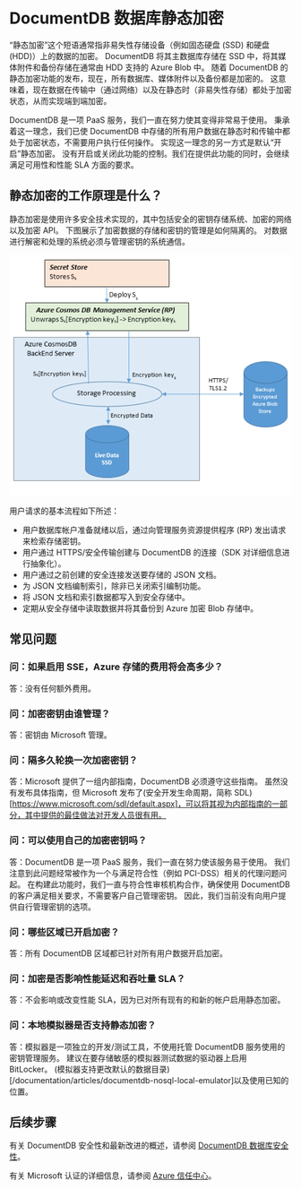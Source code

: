 <properties
    pageTitle="数据库静态加密 - DocumentDB | Azure"
    description="了解 DocumentDB 如何为所有数据提供默认加密。"
    services="documentdb"
    author="voellm"
    manager="jhubbard"
    editor="mimig"
    documentationcenter="" />
<tags
    ms.assetid="99725c52-d7ca-4bfa-888b-19b1569754d3"
    ms.service="documentdb"
    ms.workload="data-services"
    ms.tgt_pltfrm="na"
    ms.devlang="na"
    ms.topic="article"
    ms.date="04/31/2017"
    ms.author="voellm"
    wacn.date="05/31/2017"
    ms.translationtype="Human Translation"
    ms.sourcegitcommit="4a18b6116e37e365e2d4c4e2d144d7588310292e"
    ms.openlocfilehash="f11af92b2a712ea2bf0d6b1748f7dea92b224d95"
    ms.contentlocale="zh-cn"
    ms.lasthandoff="05/19/2017" />

# <a name="azure-documentdb-database-encryption-at-rest"></a>DocumentDB 数据库静态加密

“静态加密”这个短语通常指非易失性存储设备（例如固态硬盘 (SSD) 和硬盘 (HDD)）上的数据的加密。  DocumentDB 将其主数据库存储在 SSD 中，将其媒体附件和备份存储在通常由 HDD 支持的 Azure Blob 中。  随着 DocumentDB 的静态加密功能的发布，现在，所有数据库、媒体附件以及备份都是加密的。  这意味着，现在数据在传输中（通过网络）以及在静态时（非易失性存储）都处于加密状态，从而实现端到端加密。

DocumentDB 是一项 PaaS 服务，我们一直在努力使其变得非常易于使用。  秉承着这一理念，我们已使 DocumentDB 中存储的所有用户数据在静态时和传输中都处于加密状态，不需要用户执行任何操作。  实现这一理念的另一方式是默认“开启”静态加密。  没有开启或关闭此功能的控制。我们在提供此功能的同时，会继续满足可用性和性能 SLA 方面的要求。

## <a name="how-does-encryption-at-rest-work"></a>静态加密的工作原理是什么？

静态加密是使用许多安全技术实现的，其中包括安全的密钥存储系统、加密的网络以及加密 API。  下图展示了加密数据的存储和密钥的管理是如何隔离的。  对数据进行解密和处理的系统必须与管理密钥的系统通信。

![设计图](./media/documentdb-nosql-database-encryption-at-rest/design-diagram.png)

用户请求的基本流程如下所述：
- 用户数据库帐户准备就绪以后，通过向管理服务资源提供程序 (RP) 发出请求来检索存储密钥。
- 用户通过 HTTPS/安全传输创建与 DocumentDB 的连接（SDK 对详细信息进行抽象化）。
- 用户通过之前创建的安全连接发送要存储的 JSON 文档。
- 为 JSON 文档编制索引，除非已关闭索引编制功能。
- 将 JSON 文档和索引数据都写入到安全存储中。
- 定期从安全存储中读取数据并将其备份到 Azure 加密 Blob 存储中。

## <a name="frequently-asked-questions"></a>常见问题

### <a name="q-how-much-more-does-azure-storage-cost-if-sse-is-enabled"></a>问：如果启用 SSE，Azure 存储的费用将会高多少？
答：没有任何额外费用。

### <a name="q-who-manages-the-encryption-keys"></a>问：加密密钥由谁管理？
答：密钥由 Microsoft 管理。

### <a name="q-how-often-are-encryption-keys-rotated"></a>问：隔多久轮换一次加密密钥？
答：Microsoft 提供了一组内部指南，DocumentDB 必须遵守这些指南。  虽然没有发布具体指南，但 Microsoft 发布了(安全开发生命周期，简称 SDL)[https://www.microsoft.com/sdl/default.aspx]，可以将其视为内部指南的一部分，其中提供的最佳做法对开发人员很有用。

### <a name="q-can-i-use-my-own-encryption-keys"></a>问：可以使用自己的加密密钥吗？
答：DocumentDB 是一项 PaaS 服务，我们一直在努力使该服务易于使用。  我们注意到此问题经常被作为一个与满足符合性（例如 PCI-DSS）相关的代理问题问起。  在构建此功能时，我们一直与符合性审核机构合作，确保使用 DocumentDB 的客户满足相关要求，不需要客户自己管理密钥。
因此，我们当前没有向用户提供自行管理密钥的选项。


### <a name="q-what-regions-have-encryption-turned-on"></a>问：哪些区域已开启加密？
答：所有 DocumentDB 区域都已针对所有用户数据开启加密。

### <a name="q-does-encryption-affect-the-performance-latency-and-throughput-slas"></a>问：加密是否影响性能延迟和吞吐量 SLA？
答：不会影响或改变性能 SLA，因为已对所有现有的和新的帐户启用静态加密。

### <a name="q-does-the-local-emulator-support-encryption-at-rest"></a>问：本地模拟器是否支持静态加密？
答：模拟器是一项独立的开发/测试工具，不使用托管 DocumentDB 服务使用的密钥管理服务。 建议在要存储敏感的模拟器测试数据的驱动器上启用 BitLocker。 (模拟器支持更改默认的数据目录)[/documentation/articles/documentdb-nosql-local-emulator]以及使用已知的位置。

## <a name="next-steps"></a>后续步骤

有关 DocumentDB 安全性和最新改进的概述，请参阅 [DocumentDB 数据库安全性](/documentation/articles/documentdb-nosql-database-security/)。

有关 Microsoft 认证的详细信息，请参阅 [Azure 信任中心](https://azure.microsoft.com/en-us/support/trust-center/)。

